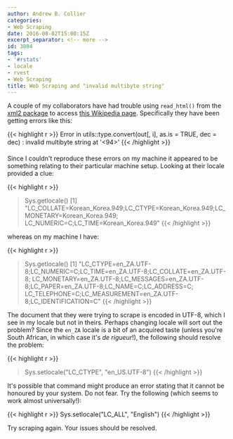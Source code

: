 ```yaml
---
author: Andrew B. Collier
categories:
- Web Scraping
date: 2016-08-02T15:00:15Z
excerpt_separator: <!-- more -->
id: 3804
tags:
- '#rstats'
- locale
- rvest
- Web Scraping
title: Web Scraping and "invalid multibyte string"
---
```


A couple of my collaborators have had trouble using `read_html()` from the [xml2 package](https://cran.r-project.org/web/packages/xml2/index.html) to access [this Wikipedia page](https://en.wikipedia.org/wiki/List_of_countries_by_population_(United_Nations)). <!--more--> Specifically they have been getting errors like this:

{{< highlight r >}}
Error in utils::type.convert(out[, i], as.is = TRUE, dec = dec) :
  invalid multibyte string at '<e2><94>'
{{< /highlight >}}

Since I couldn't reproduce these errors on my machine it appeared to be something relating to their particular machine setup. Looking at their locale provided a clue:

{{< highlight r >}}
> Sys.getlocale()
[1] "LC_COLLATE=Korean_Korea.949;LC_CTYPE=Korean_Korea.949;LC_MONETARY=Korean_Korea.949;
LC_NUMERIC=C;LC_TIME=Korean_Korea.949"
{{< /highlight >}}

whereas on my machine I have:

{{< highlight r >}}
> Sys.getlocale()
[1] "LC_CTYPE=en_ZA.UTF-8;LC_NUMERIC=C;LC_TIME=en_ZA.UTF-8;LC_COLLATE=en_ZA.UTF-8;
LC_MONETARY=en_ZA.UTF-8;LC_MESSAGES=en_ZA.UTF-8;LC_PAPER=en_ZA.UTF-8;LC_NAME=C;LC_ADDRESS=C;
LC_TELEPHONE=C;LC_MEASUREMENT=en_ZA.UTF-8;LC_IDENTIFICATION=C"
{{< /highlight >}}

The document that they were trying to scrape is encoded in UTF-8, which I see in my locale but not in theirs. Perhaps changing locale will sort out the problem? Since the `en_ZA` locale is a bit of an acquired taste (unless you're South African, in which case it's _de rigueur_!), the following should resolve the problem:

{{< highlight r >}}
> Sys.setlocale("LC_CTYPE", "en_US.UTF-8")
{{< /highlight >}}

It's possible that command might produce an error stating that it cannot be honoured by your system. Do not fear. Try the following (which seems to work almost universally!):

{{< highlight r >}}
Sys.setlocale("LC_ALL", "English")
{{< /highlight >}}

Try scraping again. Your issues should be resolved.
